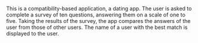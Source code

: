 This is a compatibility-based application, a dating app.
The user is asked to complete a survey of ten questions, answering them on a scale of one to five.
Taking the results of the survey, the app compares the answers of the user from those of other users.
The name of a user with the best match is displayed to the user.
